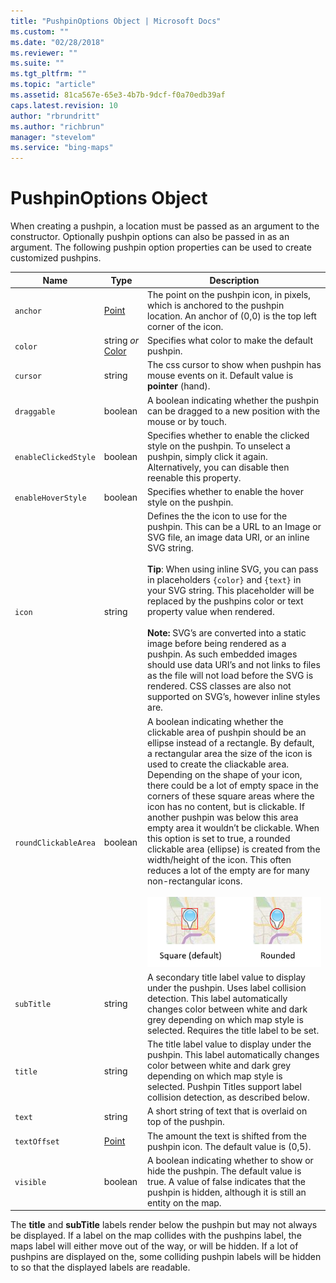 ```yaml
---
title: "PushpinOptions Object | Microsoft Docs"
ms.custom: ""
ms.date: "02/28/2018"
ms.reviewer: ""
ms.suite: ""
ms.tgt_pltfrm: ""
ms.topic: "article"
ms.assetid: 81ca567e-65e3-4b7b-9dcf-f0a70edb39af
caps.latest.revision: 10
author: "rbrundritt"
ms.author: "richbrun"
manager: "stevelom"
ms.service: "bing-maps"
---
```

# PushpinOptions Object
When creating a pushpin, a location must be passed as an argument to the constructor. Optionally pushpin options can also be passed in as an argument. The following pushpin option properties can be used to create customized pushpins.

| Name                 | Type     | Description     |
|----------------------|----------|-----------------|
| `anchor`             | [Point](point-class.md) | The point on the pushpin icon, in pixels, which is anchored to the pushpin location. An anchor of (0,0) is the top left corner of the icon.    |
| `color`              | string _or_ [Color](color-class.md) | Specifies what color to make the default pushpin.     |
| `cursor`             | string       | The css cursor to show when pushpin has mouse events on it. Default value is **pointer** (hand). |
| `draggable`          | boolean      | A boolean indicating whether the pushpin can be dragged to a new position with the mouse or by touch.|
| `enableClickedStyle` | boolean      | Specifies whether to enable the clicked style on the pushpin. To unselect a pushpin, simply click it again. Alternatively, you can disable then reenable this property.  |
| `enableHoverStyle`   | boolean      | Specifies whether to enable the hover style on the pushpin.                                                                                   |
| `icon`               | string       | Defines the the icon to use for the pushpin. This can be a URL to an Image or SVG file, an image data URI, or an inline SVG string.<br/><br/>**Tip**: When using inline SVG, you can pass in placeholders `{color}` and `{text}` in your SVG string. This placeholder will be replaced by the pushpins color or text property value when rendered.<br/><br/>**Note:** SVG’s are converted into a static image before being rendered as a pushpin. As such embedded images should use data URI’s and not links to files as the file will not load before the SVG is rendered. CSS classes are also not supported on SVG’s, however inline styles are.                  |                             
| `roundClickableArea` | boolean      | A boolean indicating whether the clickable area of pushpin should be an ellipse instead of a rectangle. By default, a rectangular area the size of the icon is used to create the cliackable area. Depending on the shape of your icon, there could be a lot of empty space in the corners of these square areas where the icon has no content, but is clickable. If another pushpin was below this area empty area it wouldn’t be clickable. When this option is set to true, a rounded clickable area (ellipse) is created from the width/height of the icon. This often reduces a lot of the empty are for many non-rectangular icons. <br/><br/> ![BMV8_ClickableArea](..//media/bmv8-clickablearea.png)|
| `subTitle`           | string       | A secondary title label value to display under the pushpin. Uses label collision detection. This label automatically changes color between white and dark grey depending on which map style is selected. Requires the title label to be set. |
| `title`              | string       | The title label value to display under the pushpin. This label automatically changes color between white and dark grey depending on which map style is selected. Pushpin Titles support label collision detection, as described below.       |
| `text`               | string       | A short string of text that is overlaid on top of the pushpin.  |
| `textOffset`         | [Point](point-class.md)         | The amount the text is shifted from the pushpin icon. The default value is (0,5).  |
| `visible`            | boolean      | A boolean indicating whether to show or hide the pushpin. The default value is true. A value of false indicates that the pushpin is hidden, although it is still an entity on the map.                                                       |

The **title** and **subTitle** labels render below the pushpin but may not always be displayed. If a label on the map collides with the pushpins label, the maps label will either move out of the way, or will be hidden. If a lot of pushpins are displayed on the, some colliding pushpin labels will be hidden to so that the displayed labels are readable.